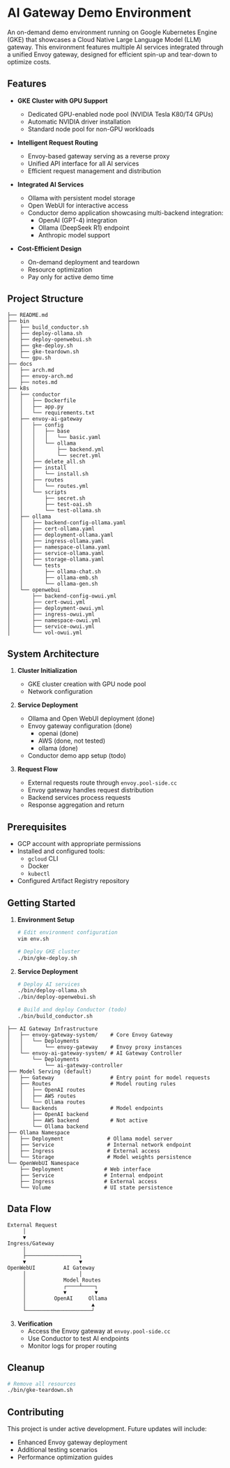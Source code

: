 # AI Gateway Demo Environment

An on-demand demo environment running on Google Kubernetes Engine (GKE) that showcases a Cloud Native Large Language Model (LLM) gateway. This environment features multiple AI services integrated through a unified Envoy gateway, designed for efficient spin-up and tear-down to optimize costs.

## Features

- **GKE Cluster with GPU Support**
  - Dedicated GPU-enabled node pool (NVIDIA Tesla K80/T4 GPUs)
  - Automatic NVIDIA driver installation
  - Standard node pool for non-GPU workloads

- **Intelligent Request Routing**
  - Envoy-based gateway serving as a reverse proxy
  - Unified API interface for all AI services
  - Efficient request management and distribution

- **Integrated AI Services**
  - Ollama with persistent model storage
  - Open WebUI for interactive access
  - Conductor demo application showcasing multi-backend integration:
    - OpenAI (GPT-4) integration
    - Ollama (DeepSeek R1) endpoint
    - Anthropic model support

- **Cost-Efficient Design**
  - On-demand deployment and teardown
  - Resource optimization
  - Pay only for active demo time

## Project Structure

```
├── README.md
├── bin
│   ├── build_conductor.sh
│   ├── deploy-ollama.sh
│   ├── deploy-openwebui.sh
│   ├── gke-deploy.sh
│   ├── gke-teardown.sh
│   └── gpu.sh
├── docs
│   ├── arch.md
│   ├── envoy-arch.md
│   ├── notes.md
├── k8s
│   ├── conductor
│   │   ├── Dockerfile
│   │   ├── app.py
│   │   └── requirements.txt
│   ├── envoy-ai-gateway
│   │   ├── config
│   │   │   ├── base
│   │   │   │   └── basic.yaml
│   │   │   └── ollama
│   │   │       ├── backend.yml
│   │   │       └── secret.yml
│   │   ├── delete_all.sh
│   │   ├── install
│   │   │   └── install.sh
│   │   ├── routes
│   │   │   └── routes.yml
│   │   └── scripts
│   │       ├── secret.sh
│   │       ├── test-oai.sh
│   │       └── test-ollama.sh
│   ├── ollama
│   │   ├── backend-config-ollama.yaml
│   │   ├── cert-ollama.yaml
│   │   ├── deployment-ollama.yaml
│   │   ├── ingress-ollama.yaml
│   │   ├── namespace-ollama.yaml
│   │   ├── service-ollama.yaml
│   │   ├── storage-ollama.yaml
│   │   └── tests
│   │       ├── ollama-chat.sh
│   │       ├── ollama-emb.sh
│   │       └── ollama-gen.sh
│   └── openwebui
│       ├── backend-config-owui.yml
│       ├── cert-owui.yml
│       ├── deployment-owui.yml
│       ├── ingress-owui.yml
│       ├── namespace-owui.yml
│       ├── service-owui.yml
│       └── vol-owui.yml

```

## System Architecture

1. **Cluster Initialization**
   - GKE cluster creation with GPU node pool
   - Network configuration

2. **Service Deployment**
   - Ollama and Open WebUI deployment (done)
   - Envoy gateway configuration (done)
     - openai (done)
     - AWS    (done, not tested)
     - ollama (done)
   - Conductor demo app setup (todo)

3. **Request Flow**
   - External requests route through `envoy.pool-side.cc`
   - Envoy gateway handles request distribution
   - Backend services process requests
   - Response aggregation and return

## Prerequisites

- GCP account with appropriate permissions
- Installed and configured tools:
  - `gcloud` CLI
  - Docker
  - `kubectl`
- Configured Artifact Registry repository

## Getting Started

1. **Environment Setup**
   ```bash
   # Edit environment configuration
   vim env.sh

   # Deploy GKE cluster
   ./bin/gke-deploy.sh
   ```

2. **Service Deployment**
   ```bash
   # Deploy AI services
   ./bin/deploy-ollama.sh
   ./bin/deploy-openwebui.sh

   # Build and deploy Conductor (todo)
   ./bin/build_conductor.sh


```console
├── AI Gateway Infrastructure
│   ├── envoy-gateway-system/    # Core Envoy Gateway
│   │   └── Deployments
│   │       └── envoy-gateway    # Envoy proxy instances
│   └── envoy-ai-gateway-system/ # AI Gateway Controller
│       └── Deployments
│           └── ai-gateway-controller
├── Model Serving (default)
│   ├── Gateway                  # Entry point for model requests
│   ├── Routes                   # Model routing rules
│   │   ├── OpenAI routes
│   │   ├── AWS routes
│   │   └── Ollama routes
│   └── Backends                 # Model endpoints
│       ├── OpenAI backend
│       ├── AWS backend          # Not active
│       └── Ollama backend
├── Ollama Namespace
│   ├── Deployment              # Ollama model server
│   ├── Service                 # Internal network endpoint
│   ├── Ingress                 # External access
│   └── Storage                 # Model weights persistence
└── OpenWebUI Namespace
    ├── Deployment             # Web interface
    ├── Service                # Internal endpoint
    ├── Ingress                # External access
    └── Volume                 # UI state persistence
```

## Data Flow
```
External Request
     │
     ▼
Ingress/Gateway
     │
     ├─────────────────┐
     ▼                 ▼
OpenWebUI         AI Gateway
     │                 │
     │            Model Routes
     │            ┌────┴────┐
     │            ▼         ▼
     │         OpenAI     Ollama
     │                     ▲
     └─────────────────────┘
```

3. **Verification**
   - Access the Envoy gateway at `envoy.pool-side.cc`
   - Use Conductor to test AI endpoints
   - Monitor logs for proper routing

## Cleanup

```bash
# Remove all resources
./bin/gke-teardown.sh
```

## Contributing

This project is under active development. Future updates will include:
- Enhanced Envoy gateway deployment
- Additional testing scenarios
- Performance optimization guides

